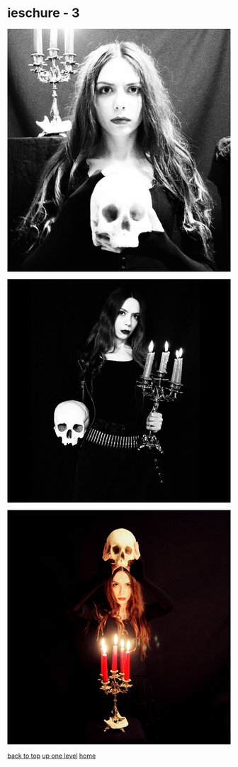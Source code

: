 # ieschure - 3
[![472125567_1160244645525874_1648540252416320948_n.jpg](/mobile/music/ieschure/472125567_1160244645525874_1648540252416320948_n.jpg "472125567_1160244645525874_1648540252416320948_n.jpg")](https://raw.githubusercontent.com/buckmanc/wallpapers/main/mobile/music/ieschure/472125567_1160244645525874_1648540252416320948_n.jpg)

[![486767060_1189287049873030_7204972972806762586_n.jpg](/mobile/music/ieschure/486767060_1189287049873030_7204972972806762586_n.jpg "486767060_1189287049873030_7204972972806762586_n.jpg")](https://raw.githubusercontent.com/buckmanc/wallpapers/main/mobile/music/ieschure/486767060_1189287049873030_7204972972806762586_n.jpg)

[![488798652_1197863569015378_2285208083799450272_n.jpg](/mobile/music/ieschure/488798652_1197863569015378_2285208083799450272_n.jpg "488798652_1197863569015378_2285208083799450272_n.jpg")](https://raw.githubusercontent.com/buckmanc/wallpapers/main/mobile/music/ieschure/488798652_1197863569015378_2285208083799450272_n.jpg)



[back to top](#)
[up one level](/mobile/music/README.MD)
[home](/)
